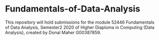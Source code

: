 # Fundamentals-of-Data-Analysis
This repository will hold submissions for the module 52446 Fundamentals of Data Analysis, Semester2 2020 of Higher Diaploma in Computing (Data Analysis), created by Donal Maher G00387859. 
